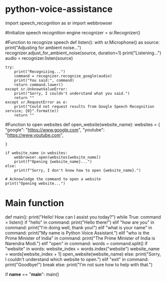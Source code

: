 # python-voice-assistance
import speech_recognition as sr
import webbrowser

#Initialize speech recognition engine
recognizer = sr.Recognizer()

#Function to recognize speech
def listen():
    with sr.Microphone() as source:
        print("Adjusting for ambient noise...")
        recognizer.adjust_for_ambient_noise(source, duration=1)
        print("Listening...")
        audio = recognizer.listen(source)

    try:
        print("Recognizing...")
        command = recognizer.recognize_google(audio)
        print("You said:", command)
        return command.lower()
    except sr.UnknownValueError:
        print("Sorry, I couldn't understand what you said.")
        return ""
    except sr.RequestError as e:
        print("Could not request results from Google Speech Recognition service; {0}".format(e))
        return ""

#Function to open websites
def open_website(website_name):
    websites = {
        "google": "https://www.google.com",
        "youtube": "https://www.youtube.com",
        
        
    }

    if website_name in websites:
        webbrowser.open(websites[website_name])
        print(f"Opening {website_name}...")
    else:
        print(f"Sorry, I don't know how to open {website_name}.")

    # Acknowledge the command to open a website
    print("Opening website...")

# Main function
def main():
    print("Hello! How can I assist you today?")
    while True:
        command = listen()
        if "hello" in command:
            print("Hello there!")
        elif "how are you" in command:
            print("I'm doing well, thank you!")
        elif "what is your name" in command:
            print("My name is Python Voice Assistant.")
        elif "who is the Prime Minister of India" in command:
            print("The Prime Minister of India is Narendra Modi.")
        elif "open" in command:
            words = command.split()
            if "website" in words:
                website_index = words.index("website")
                website_name = words[website_index + 1]
                open_website(website_name)
            else:
                print("Sorry, I couldn't understand which website to open.")
        elif "exit" in command:
            print("Goodbye!")
            break
        else:
            print("I'm not sure how to help with that.")

if __name__ == "__main__":
    main()

